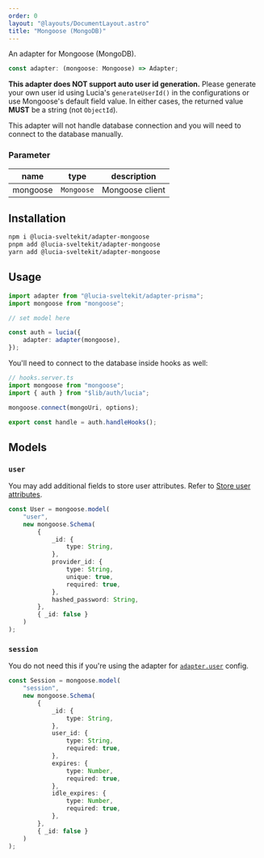 ```yaml
---
order: 0
layout: "@layouts/DocumentLayout.astro"
title: "Mongoose (MongoDB)"
---
```


An adapter for Mongoose (MongoDB).

```ts
const adapter: (mongoose: Mongoose) => Adapter;
```

**This adapter does NOT support auto user id generation.** Please generate your own user id using Lucia's `generateUserId()` in the configurations or use Mongoose's default field value. In either cases, the returned value **MUST** be a string (not `ObjectId`).

This adapter will not handle database connection and you will need to connect to the database manually.

### Parameter

| name     | type       | description     |
| -------- | ---------- | --------------- |
| mongoose | `Mongoose` | Mongoose client |

## Installation

```bash
npm i @lucia-sveltekit/adapter-mongoose
pnpm add @lucia-sveltekit/adapter-mongoose
yarn add @lucia-sveltekit/adapter-mongoose
```

## Usage

```ts
import adapter from "@lucia-sveltekit/adapter-prisma";
import mongoose from "mongoose";

// set model here

const auth = lucia({
    adapter: adapter(mongoose),
});
```

You'll need to connect to the database inside hooks as well:

```ts
// hooks.server.ts
import mongoose from "mongoose";
import { auth } from "$lib/auth/lucia";

mongoose.connect(mongoUri, options);

export const handle = auth.handleHooks();
```

## Models

### `user`

You may add additional fields to store user attributes. Refer to [Store user attributes](/learn/basics/store-user-attributes).

```ts
const User = mongoose.model(
    "user",
    new mongoose.Schema(
        {
            _id: {
                type: String,
            },
            provider_id: {
                type: String,
                unique: true,
                required: true,
            },
            hashed_password: String,
        },
        { _id: false }
    )
);
```

### `session`

You do not need this if you're using the adapter for [`adapter.user`](/reference/configure/lucia-configurations#adapter) config.

```ts
const Session = mongoose.model(
    "session",
    new mongoose.Schema(
        {
            _id: {
                type: String,
            },
            user_id: {
                type: String,
                required: true,
            },
            expires: {
                type: Number,
                required: true,
            },
            idle_expires: {
                type: Number,
                required: true,
            },
        },
        { _id: false }
    )
);
```

